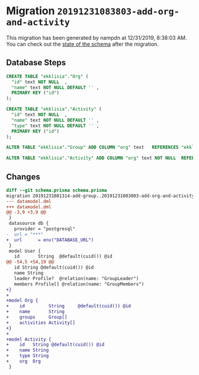 # Migration `20191231083803-add-org-and-activity`

This migration has been generated by nampdn at 12/31/2019, 8:38:03 AM.
You can check out the [state of the schema](./schema.prisma) after the migration.

## Database Steps

```sql
CREATE TABLE "ekklisia"."Org" (
  "id" text NOT NULL  ,
  "name" text NOT NULL DEFAULT '' ,
  PRIMARY KEY ("id")
);

CREATE TABLE "ekklisia"."Activity" (
  "id" text NOT NULL  ,
  "name" text NOT NULL DEFAULT '' ,
  "type" text NOT NULL DEFAULT '' ,
  PRIMARY KEY ("id")
);

ALTER TABLE "ekklisia"."Group" ADD COLUMN "org" text   REFERENCES "ekklisia"."Org"("id") ON DELETE SET NULL;

ALTER TABLE "ekklisia"."Activity" ADD COLUMN "org" text NOT NULL  REFERENCES "ekklisia"."Org"("id") ON DELETE RESTRICT;
```

## Changes

```diff
diff --git schema.prisma schema.prisma
migration 20191231081314-add-group..20191231083803-add-org-and-activity
--- datamodel.dml
+++ datamodel.dml
@@ -3,9 +3,9 @@
 }
 datasource db {
   provider = "postgresql"
-  url = "***"
+  url      = env("DATABASE_URL")
 }
 model User {
   id       String  @default(cuid()) @id
@@ -54,5 +54,19 @@
   id String @default(cuid()) @id
   name String
   leader Profile?  @relation(name: "GroupLeader")
   members Profile[] @relation(name: "GroupMembers")
+}
+
+model Org {
+    id         String     @default(cuid()) @id
+    name       String
+    groups     Group[]
+    activities Activity[]
+}
+
+model Activity {
+    id   String @default(cuid()) @id
+    name String
+    type String
+    org  Org
 }
```


